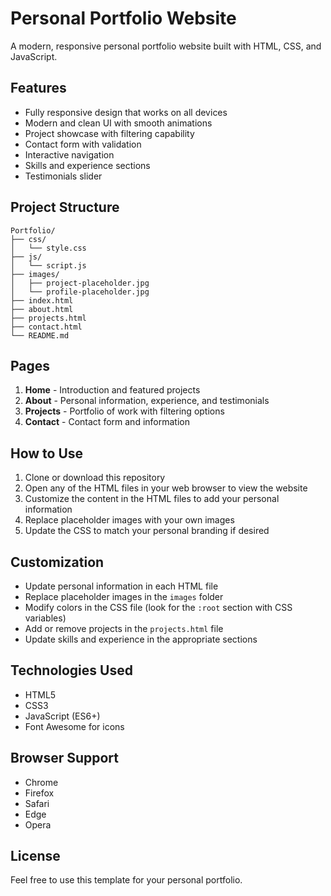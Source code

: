 # Personal Portfolio Website

A modern, responsive personal portfolio website built with HTML, CSS, and JavaScript.

## Features

- Fully responsive design that works on all devices
- Modern and clean UI with smooth animations
- Project showcase with filtering capability
- Contact form with validation
- Interactive navigation
- Skills and experience sections
- Testimonials slider

## Project Structure

```
Portfolio/
├── css/
│   └── style.css
├── js/
│   └── script.js
├── images/
│   ├── project-placeholder.jpg
│   └── profile-placeholder.jpg
├── index.html
├── about.html
├── projects.html
├── contact.html
└── README.md
```

## Pages

1. **Home** - Introduction and featured projects
2. **About** - Personal information, experience, and testimonials
3. **Projects** - Portfolio of work with filtering options
4. **Contact** - Contact form and information

## How to Use

1. Clone or download this repository
2. Open any of the HTML files in your web browser to view the website
3. Customize the content in the HTML files to add your personal information
4. Replace placeholder images with your own images
5. Update the CSS to match your personal branding if desired

## Customization

- Update personal information in each HTML file
- Replace placeholder images in the `images` folder
- Modify colors in the CSS file (look for the `:root` section with CSS variables)
- Add or remove projects in the `projects.html` file
- Update skills and experience in the appropriate sections

## Technologies Used

- HTML5
- CSS3
- JavaScript (ES6+)
- Font Awesome for icons

## Browser Support

- Chrome
- Firefox
- Safari
- Edge
- Opera

## License

Feel free to use this template for your personal portfolio.

